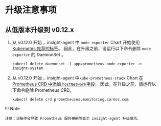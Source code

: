 # 升级注意事项

## 从低版本升级到 v0.12.x

1. 从 v0.12.0 开始 ，insight-agent 中 `node exporter` Chart 开始使用 [Kubernetes 推荐的标签](https://kubernetes.io/docs/concepts/overview/working-with-objects/common-labels/)。
   因此，在升级之前，请运行以下命令删除 `node exporter` 的 DaemonSet 。

    ```shell
    kubectl delete daemonset -l app=prometheus-node-exporter -n insight-system
    ```

2. 从 v0.12.0 开始 ，insight-agent 中`kube-prometheus-stack` Chart [在 Prometheus CRD 中添加 `hostNetwork`字段](https://github.com/prometheus-community/helm-charts/pull/2693)。
    因此，在升级之前，请运行以下命令删除 Prometheus CRD。

    ```shell
    kubectl delete crd prometheuses.monitoring.coreos.com
    ```

!!! Note

    注意：该操作会导致 Prometheus 服务被删除直至 insight-agent 升级成功。


